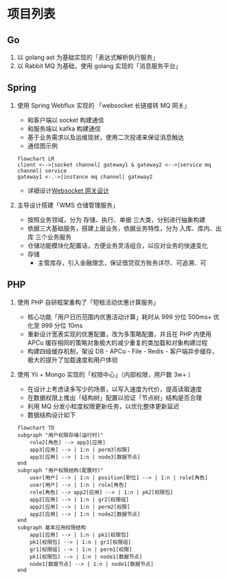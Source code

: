 # 项目列表
## Go
1. 以 golang ast 为基础实现的「表达式解析执行服务」
2. 以 Rabbit MQ 为基础，使用 golang 实现的「消息服务平台」
## Spring
1. 使用 Spring Webflux 实现的 「websocket 长链接转 MQ 网关」
    - 和客户端以 socket 构建通信
    - 和服务端以 kafka 构建通信
    - 基于业务需求以及运维现状，使用二次投递来保证消息触达
    - 通信图示例
    ```mermaid
    flowchart LR
    client <-->|socket channel| gateway1 & gateway2 <-->|service mq channel| service
    gateway1 <-.->|instance mq channel| gateway2
    ```
    - 详细设计[Websocket 网关设计](./socket-gateway.md) 

2. 主导设计搭建「WMS 仓储管理服务」
    - 按照业务领域，分为 存储、执行、单据 三大类，分别进行抽象构建
    - 依据三大基础服务，搭建上层业务，依据业务特性，分为 入库、库内、出库 三个业务服务
    - 仓储功能模块化配置话，方便业务灵活组合，以应对业务的快速变化
    - 存储
        - 主管库存，引入金融理念，保证借贷双方账务详尽、可追溯、可
## PHP
1. 使用 PHP 自研框架重构了「短租活动优惠计算服务」
    - 核心功能「用户日历范围内优惠活动计算」耗时从 999 分位 500ms+ 优化至 999 分位 10ms
    - 重新设计宽表实现的优惠配置，改为多策略配置，并且在 PHP 内使用 APCu 缓存相同的策略对象极大的减少重复的类加载和对象构建过程
    - 构建四级缓存机制，架设 DB - APCu - File - Redis - 客户端异步缓存，极大的提升了加载速度和用户体验
2. 使用 Yii + Mongo 实现的「权限中心」（内部权限，用户数 3w+ ）
    - 在设计上考虑读多写少的场景，以写入速度为代价，提高读取速度
    - 在数据权限上推出「结构树」配置以验证「节点树」结构是否合理
    - 利用 MQ 分发小粒度权限更新任务，以优化整体更新延迟
    - 数据结构设计如下
    
    ```mermaid
    flowchart TD
    subgraph "用户权限存储(运行时)"
        role2[角色] --> app3[应用]
        app3[应用] --> | 1:n | perm3[权限]
        app3[应用] --> | 1:n | node3[数据节点]
    end
    subgraph "用户权限结构(配置时)"
        user[用户] --> | 1:n | position[职位] --> | 1:n | role[角色]
        user[用户] --> | 1:n | role[角色]
        role[角色] --> app2[应用] --> | 1:n | pk2[权限包]
        app2[应用] --> | 1:n | gr2[权限组]
        app2[应用] --> | 1:n | perm2[权限]
        app2[应用] --> | 1:n | node2[数据节点]
    end
    subgraph 基本应用权限结构
        app1[应用] --> | 1:n | pk1[权限包]
        pk1[权限包] --> | 1:n | gr1[权限组]
        gr1[权限组] --> | 1:n | perm1[权限]
        pk1[权限包] --> | 1:n | node1[数据节点]
        node1[数据节点] --> | 1:n | node1[数据节点]
    end
    ```